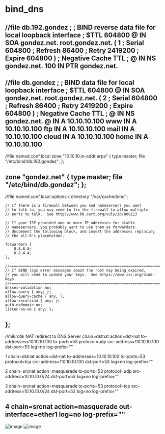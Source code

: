 # bind_dns
//file db.192.gondez
;
; BIND reverse data file for local loopback interface
;
$TTL	604800
@	IN	SOA	gondez.net. root.gondez.net. (
			      1		; Serial
			 604800		; Refresh
			  86400		; Retry
			2419200		; Expire
			 604800 )	; Negative Cache TTL
;
@	IN	NS	gondez.net.
100	IN	PTR	gondez.net.
----------------------------------------
//file db.gondez
;
; BIND data file for local loopback interface
;
$TTL	604800
@	IN	SOA	gondez.net. root.gondez.net. (
			      2		; Serial
			 604800		; Refresh
			  86400		; Retry
			2419200		; Expire
			 604800 )	; Negative Cache TTL
;
@	IN	NS	gondez.net.
@	IN	A	10.10.10.100
www	IN	A	10.10.10.100
ftp	IN	A	10.10.10.100
mail	IN	A	10.10.10.100
cloud	IN	A	10.10.10.100
home	IN	A	10.10.10.100
------------------------------------------
//file named.conf.local
zone "10.10.10.in-addr.arpa" {
        type master;
        file "/etc/bind/db.192.gondez";
};

zone "gondez.net" {
        type master;
        file "/etc/bind/db.gondez";
};
------------------------------------------
//file named.conf.local
options {
	directory "/var/cache/bind";

	// If there is a firewall between you and nameservers you want
	// to talk to, you may need to fix the firewall to allow multiple
	// ports to talk.  See http://www.kb.cert.org/vuls/id/800113

	// If your ISP provided one or more IP addresses for stable 
	// nameservers, you probably want to use them as forwarders.  
	// Uncomment the following block, and insert the addresses replacing 
	// the all-0's placeholder.

	forwarders {
		8.8.8.8;
		8.8.4.4;
	};

	//========================================================================
	// If BIND logs error messages about the root key being expired,
	// you will need to update your keys.  See https://www.isc.org/bind-keys
	//========================================================================
	dnssec-validation no;
	allow-query { any; };
	allow-query-cache { any; };
	allow-recursion { any; };
	auth-nxdomain no;
	listen-on-v6 { any; };
};
---------------------------------------------
//mikrotik NAT redirect to DNS Server
 chain=dstnat action=dst-nat to-addresses=10.10.10.100 to-ports=53 
      protocol=udp src-address=!10.10.10.100 dst-port=53 log=no log-prefix="" 

 1    chain=dstnat action=dst-nat to-addresses=10.10.10.100 to-ports=53 
      protocol=tcp src-address=!10.10.10.100 dst-port=53 log=no log-prefix="" 

 2    chain=srcnat action=masquerade to-ports=53 protocol=udp 
      src-address=10.10.10.0/24 dst-port=53 log=no log-prefix="" 

 3    chain=srcnat action=masquerade to-ports=53 protocol=tcp 
      src-address=10.10.10.0/24 dst-port=53 log=no log-prefix="" 

 4    chain=srcnat action=masquerade out-interface=ether1 log=no log-prefix="" 
 ------------------------------------------
 ![image](https://user-images.githubusercontent.com/34673946/194979932-ba7d44c6-916b-470c-86b4-1d73109c05e0.png)
 ![image](https://user-images.githubusercontent.com/34673946/194979955-75edd3f6-e9cd-4ab4-9e2d-9169613b143a.png)

